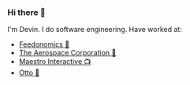 ### Hi there 👋

I'm Devin. I do software engineering. Have worked at:

* [Feedonomics 🛒](https://feedonomics.com/)
* [The Aerospace Corporation 🚀](https://aerospace.org/)
* [Maestro Interactive 📺](https://www.maestro.io/)
* [Otto 🚙](https://www.otto.xyz/)
